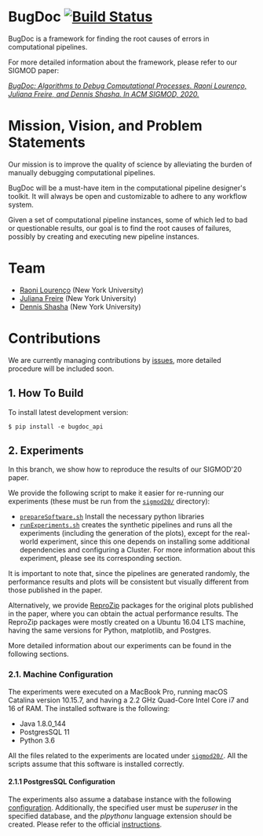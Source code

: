 # BugDoc [![Build Status](https://travis-ci.org/VIDA-NYU/BugDoc.svg?branch=master)](https://travis-ci.org/VIDA-NYU/BugDoc)

BugDoc is a framework for finding the root causes of errors in computational pipelines.

For more detailed information about the framework, please refer to our SIGMOD paper:

[*BugDoc: Algorithms to Debug Computational Processes. Raoni Lourenço, Juliana Freire, and Dennis Shasha. In ACM SIGMOD, 2020.*](https://arxiv.org/abs/2004.06530)


# Mission, Vision, and Problem Statements

Our mission is to improve the quality of science by alleviating the burden of manually debugging computational pipelines. 

BugDoc will be a must-have item in the computational pipeline designer's toolkit. It will always be open and customizable to adhere to any workflow system.

Given a set of computational pipeline instances, some of which led to bad or questionable results, our goal is to find the root causes of failures, possibly by creating and executing new pipeline instances.



# Team
* [Raoni Lourenço][rl] (New York University)
* [Juliana Freire][jf] (New York University)
* [Dennis Shasha][ds] (New York University)

[rl]: https://engineering.nyu.edu/raoni-lourenco
[jf]: http://vgc.poly.edu/~juliana/
[ds]: http://cs.nyu.edu/shasha/

# Contributions

We are currently managing contributions by [issues](https://github.com/VIDA-NYU/BugDoc/issues), more detailed procedure 
will be included soon.

## 1. How To Build

To install latest development version:

    $ pip install -e bugdoc_api
    
## 2. Experiments

In this branch, we show how to reproduce the results of our SIGMOD'20 paper.

We provide the following script to make it easier for re-running our experiments (these must be run from the [``sigmod20/``](sigmod20) directory):

* [``prepareSoftware.sh``](sigmod20/prepareSoftware.sh) Install the necessary python libraries
* [``runExperiments.sh``](sigmod20/runExperiments.sh) creates the synthetic pipelines and runs all the experiments (including the generation of the plots), except for the real-world experiment, since this one depends on installing some additional dependencies and configuring a Cluster. For more information about this experiment, please see its corresponding section.

It is important to note that, since the pipelines are generated randomly, the performance results and plots will be consistent but visually different from those published in the paper.

Alternatively, we provide [ReproZip](https://vida-nyu.github.io/reprozip/) packages for the original plots published in the paper, where you can obtain the actual performance results. The ReproZip packages were mostly created on a Ubuntu 16.04 LTS machine, having the same versions for Python, matplotlib, and Postgres.

More detailed information about our experiments can be found in the following sections.

### 2.1. Machine Configuration

The experiments were executed on a MacBook Pro, running macOS Catalina version 10.15.7, and having a 2.2 GHz Quad-Core Intel Core i7 and 16 of RAM. The installed software is the following:

* Java 1.8.0_144
* PostgresSQL 11
* Python 3.6

All the files related to the experiments are located under [``sigmod20/``](sigmod20). All the scripts assume that this software is installed correctly.

#### 2.1.1 PostgresSQL Configuration

The experiments also assume a database instance with the following [configuration](sigmod20/experiments/db.conf). Additionally, the specified user must be *superuser* in the specified database, and the *plpythonu* language extension should be created. Please refer to the official [instructions](https://www.postgresql.org/docs/11/sql-createlanguage.html). 
